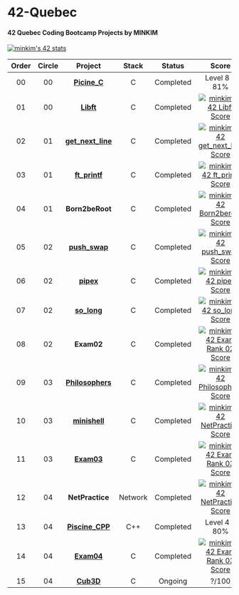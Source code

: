 # 42-Quebec
#### 42 Quebec Coding Bootcamp Projects by MINKIM

[![minkim's 42 stats](https://badge42.vercel.app/api/v2/cl1l62v7k000609ml4ef4u5hc/stats?cursusId=21&coalitionId=243)](https://github.com/JaeSeoKim/badge42)

|Order|Circle|Project|Stack|Status|Score|
|:---:|:---:|:---:|:---:|:---:|:---:|
|00|00|[**Picine_C**](https://github.com/MinsuKin/42-Quebec/tree/main/00_PISCINE_C)|C|Completed|Level 8 - 81%|
|01|00|[**Libft**](https://github.com/MinsuKin/42-Quebec/tree/main/01_LIBFT)|C|Completed|[![minkim's 42 Libft Score](https://badge42.vercel.app/api/v2/cl1l62v7k000609ml4ef4u5hc/project/2167725)](https://github.com/JaeSeoKim/badge42)|
|02|01|[**get_next_line**](https://github.com/MinsuKin/42-Quebec/tree/main/02_GET_NEXT_LINE)|C|Completed|[![minkim's 42 get_next_line Score](https://badge42.vercel.app/api/v2/cl1l62v7k000609ml4ef4u5hc/project/2451348)](https://github.com/JaeSeoKim/badge42)|
|03|01|[**ft_printf**](https://github.com/MinsuKin/42-Quebec/tree/main/03_FT_PRINTF)|C|Completed|[![minkim's 42 ft_printf Score](https://badge42.vercel.app/api/v2/cl1l62v7k000609ml4ef4u5hc/project/2460084)](https://github.com/JaeSeoKim/badge42)|
|04|01|**Born2beRoot**|C|Completed|[![minkim's 42 Born2beroot Score](https://badge42.vercel.app/api/v2/cl1l62v7k000609ml4ef4u5hc/project/2526028)](https://github.com/JaeSeoKim/badge42)|
|05|02|[**push_swap**](https://github.com/MinsuKin/42-Quebec/tree/main/05_PUSH_SWAP)|C|Completed|[![minkim's 42 push_swap Score](https://badge42.vercel.app/api/v2/cl1l62v7k000609ml4ef4u5hc/project/2533014)](https://github.com/JaeSeoKim/badge42)|
|06|02|[**pipex**](https://github.com/MinsuKin/42-Quebec/tree/main/06_PIPEX)|C|Completed|[![minkim's 42 pipex Score](https://badge42.vercel.app/api/v2/cl1l62v7k000609ml4ef4u5hc/project/2566531)](https://github.com/JaeSeoKim/badge42)|
|07|02|[**so_long**](https://github.com/MinsuKin/42-Quebec/tree/main/07_SO_LONG)|C|Completed|[![minkim's 42 so_long Score](https://badge42.vercel.app/api/v2/cl1l62v7k000609ml4ef4u5hc/project/2582271)](https://github.com/JaeSeoKim/badge42)|
|08|02|**Exam02**|C|Completed|[![minkim's 42 Exam Rank 02 Score](https://badge42.vercel.app/api/v2/cl1l62v7k000609ml4ef4u5hc/project/2589710)](https://github.com/JaeSeoKim/badge42)|
|09|03|[**Philosophers**](https://github.com/MinsuKin/42-Quebec/tree/main/09_PHILOSOPHERS)|C|Completed|[![minkim's 42 Philosophers Score](https://badge42.vercel.app/api/v2/cl1l62v7k000609ml4ef4u5hc/project/2602545)](https://github.com/JaeSeoKim/badge42)|
|10|03|[**minishell**](https://github.com/MinsuKin/42-Quebec/tree/main/10_MINISHELL)|C|Completed|[![minkim's 42 NetPractice Score](https://badge42.vercel.app/api/v2/cl1l62v7k000609ml4ef4u5hc/project/2816796)](https://github.com/JaeSeoKim/badge42)|
|11|03|[**Exam03**](https://github.com/MinsuKin/42-Quebec/tree/main/11_EXAM03)|C|Completed|[![minkim's 42 Exam Rank 03 Score](https://badge42.vercel.app/api/v2/cl1l62v7k000609ml4ef4u5hc/project/2709539)](https://github.com/JaeSeoKim/badge42)|
|12|04|**NetPractice**|Network|Completed|[![minkim's 42 NetPractice Score](https://badge42.vercel.app/api/v2/cl1l62v7k000609ml4ef4u5hc/project/2816796)](https://github.com/JaeSeoKim/badge42)|
|13|04|[**Piscine_CPP**](https://github.com/MinsuKin/42-Quebec/tree/main/13_PISCINE_CPP)|C++|Completed|Level 4 - 80%|
|14|04|[**Exam04**](https://github.com/MinsuKin/42-Quebec/tree/main/14_EXAM04)|C|Completed|[![minkim's 42 Exam Rank 03 Score](https://badge42.vercel.app/api/v2/cl1l62v7k000609ml4ef4u5hc/project/2709539)](https://github.com/JaeSeoKim/badge42)|
|15|04|[**Cub3D**](https://github.com/MinsuKin/42-Quebec/tree/main/14_CUB3D)|C|Ongoing|?/100|
